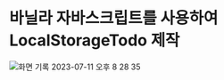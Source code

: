 # 바닐라 자바스크립트를 사용하여 LocalStorageTodo 제작
![화면 기록 2023-07-11 오후 8 28 35](https://github.com/hyeongu1/LocalStorageTodo/assets/124682878/207e6802-d857-4185-b24b-de0cb675bbac)
